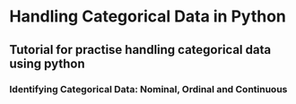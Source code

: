 # Handling Categorical Data in Python
## Tutorial for practise handling categorical data using python

### Identifying Categorical Data: Nominal, Ordinal and Continuous
